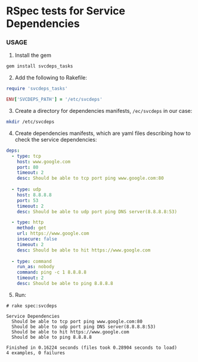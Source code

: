 # RSpec tests for Service Dependencies

### USAGE 

1. Install the gem
```bash 
gem install svcdeps_tasks
```

2. Add the following to Rakefile: 
```ruby
require 'svcdeps_tasks'

ENV['SVCDEPS_PATH'] = '/etc/svcdeps'
```

3. Create a directory for dependencies manifests, `/ec/svcdeps` in our case: 
```bash
mkdir /etc/svcdeps
```

4. Create dependencies manifests, which are yaml files describing how to check the  service dependencies: 

```yaml
deps: 
  - type: tcp
    host: www.google.com
    port: 80
    timeout: 2
    desc: Should be able to tcp port ping www.google.com:80
    
  - type: udp
    host: 8.8.8.8
    port: 53
    timeout: 2
    desc: Should be able to udp port ping DNS server(8.8.8.8:53)

  - type: http
    method: get
    url: https://www.google.com
    insecure: false
    timeout: 2
    desc: Should be able to hit https://www.google.com
    
  - type: command
    run_as: nobody
    command: ping -c 1 8.8.8.8
    timeout: 2 
    desc: Should be able to ping 8.8.8.8
```

5. Run: 

```
# rake spec:svcdeps

Service Dependencies
  Should be able to tcp port ping www.google.com:80
  Should be able to udp port ping DNS server(8.8.8.8:53)
  Should be able to hit https://www.google.com
  Should be able to ping 8.8.8.8

Finished in 0.16224 seconds (files took 0.28904 seconds to load)
4 examples, 0 failures
```
